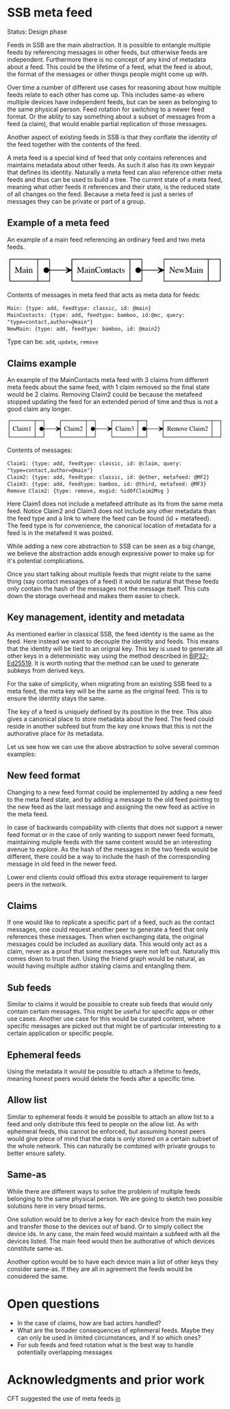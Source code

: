 # SSB meta feed

Status: Design phase

Feeds in SSB are the main abstraction. It is possible to entangle
multiple feeds by referencing messages in other feeds, but otherwise
feeds are independent. Furthermore there is no concept of any kind of
metadata about a feed. This could be the lifetime of a feed, what the
feed is about, the format of the messages or other things people might
come up with.

Over time a number of different use cases for reasoning about how
multiple feeds relate to each other has come up. This includes same-as
where multiple devices have independent feeds, but can be seen as
belonging to the same physical person. Feed rotation for switching to
a newer feed format. Or the ablity to say something about a subset of
messages from a feed (a claim), that would enable partial replication
of those messages.

Another aspect of existing feeds in SSB is that they conflate the identity
of the feed together with the contents of the feed.

A meta feed is a special kind of feed that only contains references
and maintains metadata about other feeds. As such it also has its own
keypair that defines its identity. Naturally a meta feed can also
reference other meta feeds and thus can be used to build a tree. The
current state of a meta feed, meaning what other feeds it references
and their state, is the reduced state of all changes on the
feed. Because a meta feed is just a series of messages they can be
private or part of a group.

## Example of a meta feed

An example of a main feed referencing an ordinary feed and two meta
feeds. 

![Diagram](./metafeed-example1.svg)

Contents of messages in meta feed that acts as meta data for feeds:
```
Main: {type: add, feedtype: classic, id: @main}
MainContacts: {type: add, feedtype: bamboo, id:@mc, query: "type=contact,author=@main"}
NewMain: {type: add, feedtype: bamboo, id: @main2}
```

Type can be: `add`, `update`, `remove`

## Claims example

An example of the MainContacts meta feed with 3 claims from different
meta feeds about the same feed, with 1 claim removed so the final
state would be 2 claims. Removing Claim2 could be because the metafeed
stopped updating the feed for an extended period of time and thus
is not a good claim any longer.

![Diagram2](./metafeed-example2.svg)

Contents of messages:
```
Claim1: {type: add, feedtype: classic, id: @claim, query: "type=contact,author=@main"}
Claim2: {type: add, feedtype: classic, id: @other, metafeed: @MF2}
Claim3: {type: add, feedtype: bamboo, id: @third, metafeed: @MF3}
Remove Claim2: {type: remove, msgid: %idOfClaim2Msg }
```

Here Claim1 does not include a metafeed attribute as its from the same
meta feed. Notice Claim2 and Claim3 does not include any other
metadata than the feed type and a link to where the feed can be found
(id + metafeed). The feed type is for convenience, the canonical
location of metadata for a feed is in the metafeed it was posted.

While adding a new core abstraction to SSB can be seen as a big
change, we believe the abstraction adds enough expressive power to
make up for it's potential complications.

Once you start talking about multiple feeds that might relate to the
same thing (say contact messages of a feed) it would be natural that
these feeds only contain the hash of the messages not the message
itself. This cuts down the storage overhead and makes them easier to
check.

## Key management, identity and metadata

As mentioned earlier in classical SSB, the feed identity is the same
as the feed. Here instead we want to decouple the identity and
feeds. This means that the identity will be tied to an orignal
key. This key is used to generate all other keys in a deterministic
way using the method described in [BIP32-Ed25519]. It is worth noting
that the method can be used to generate subkeys from derived
keys.

For the sake of simplicity, when migrating from an existing SSB feed
to a meta feed, the meta key will be the same as the original
feed. This is to ensure the identity stays the same.

The key of a feed is uniquely defined by its position in the
tree. This also gives a canonical place to store metadata about the
feed. The feed could reside in another subfeed but from the key one
knows that this is not the authorative place for its metadata.

Let us see how we can use the above abstraction to solve several
common examples:

## New feed format

Changing to a new feed format could be implemented by adding a new
feed to the meta feed state, and by adding a message to the old feed
pointing to the new feed as the last message and assigning the new
feed as active in the meta feed.

In case of backwards compability with clients that does not support a
newer feed format or in the case of only wanting to support newer feed
formats, maintaining muliple feeds with the same content would be an
interesting avenue to explore. As the hash of the messages in the two
feeds would be different, there could be a way to include the hash of
the corresponding message in old feed in the newer feed.

Lower end clients could offload this extra storage requirement to
larger peers in the network.

## Claims

If one would like to replicate a specific part of a feed, such as the
contact messages, one could request another peer to generate a feed
that only references these messages. Then when exchanging data, the
original messages could be included as auxiliary data. This would only
act as a claim, never as a proof that some messages were not left
out. Naturally this comes down to trust then. Using the friend graph
would be natural, as would having multiple author staking claims and
entangling them.

## Sub feeds

Similar to claims it would be possible to create sub feeds that would
only contain certain messages. This might be useful for specific apps
or other use cases. Another use case for this would be curated
content, where specific messages are picked out that might be of
particular interesting to a certain application or specific people.

## Ephemeral feeds

Using the metadata it would be possible to attach a lifetime to feeds,
meaning honest peers would delete the feeds after a specific time.

## Allow list

Similar to ephemeral feeds it would be possible to attach an allow
list to a feed and only distribute this feed to people on the allow
list. As with ephemeral feeds, this cannot be enforced, but assuming
honest peers would give piece of mind that the data is only stored on
a certain subset of the whole network. This can naturally be combined
with private groups to better ensure safety.

## Same-as

While there are different ways to solve the problem of multiple feeds
belonging to the same physical person. We are going to sketch two
possible solutions here in very broad terms.

One solution would be to derive a key for each device from the main
key and transfer those to the devices out of band. Or to simply
collect the device ids. In any case, the main feed would maintain a
subfeed with all the devices listed. The main feed would then be
authorative of which devices constitute same-as.

Another option would be to have each device main a list of other keys
they consider same-as. If they are all in agreement the feeds would be
considered the same.

# Open questions

- In the case of claims, how are bad actors handled?
- What are the broader consequences of ephemeral feeds. Maybe they can
only be used in limited circumstances, and if so which ones?
- For sub feeds and feed rotation what is the best way to handle
  potentially overlapping messages

# Acknowledgments and prior work

CFT suggested the use of meta feeds
[in](https://github.com/arj03/ssb-observables/issues/1)

[BIP32-Ed25519]: https://github.com/wallet-io/bip32-ed25519/blob/master/doc/Ed25519_BIP.pdf
